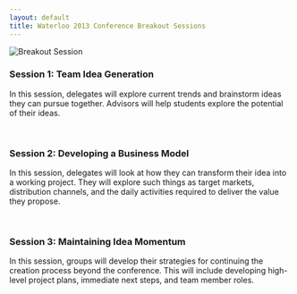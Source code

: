 ```yaml
---
layout: default
title: Waterloo 2013 Conference Breakout Sessions
---
```

<img src="http://i.imgur.com/sNyyyOol.jpg" alt="Breakout Session" class="img-thumbnail pull-right">

### Session 1: Team Idea Generation

In this session, delegates will explore current trends and brainstorm ideas they can pursue together. Advisors will help students explore the potential of their ideas.

<br>

### Session 2: Developing a Business Model

In this session, delegates will look at how they can transform their idea into a working project. They will explore such things as target markets, distribution channels, and the daily activities required to deliver the value they propose.

<br>

### Session 3: Maintaining Idea Momentum

In this session, groups will develop their strategies for continuing the creation process beyond the conference. This will include developing high-level project plans, immediate next steps, and team member roles.
